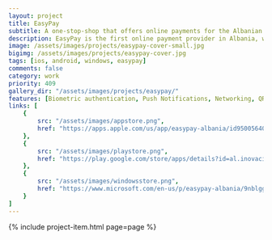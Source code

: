```yaml
---
layout: project
title: EasyPay
subtitle: A one-stop-shop that offers online payments for the Albanian market.
description: EasyPay is the first online payment provider in Albania, with numerous services offered from the mobile apps. Through the years it has played a leading role in innovating and driving the market forward.
image: /assets/images/projects/easypay-cover-small.jpg
bigimg: /assets/images/projects/easypay-cover.jpg
tags: [ios, android, windows, easypay]
comments: false
category: work
priority: 409
gallery_dir: "/assets/images/projects/easypay/"
features: [Biometric authentication, Push Notifications, Networking, QR reader, Local storage, Map, Camera, Dynamic image loading]
links: [
    {
        src: "/assets/images/appstore.png",
        href: "https://apps.apple.com/us/app/easypay-albania/id950056401?ls=1"
    },
    {
        src: "/assets/images/playstore.png",
        href: "https://play.google.com/store/apps/details?id=al.inovacion.easypay"
    },
    {
        src: "/assets/images/windowsstore.png",
        href: "https://www.microsoft.com/en-us/p/easypay-albania/9nblggh2019v"
    }
]
---
```


{% include project-item.html page=page %}